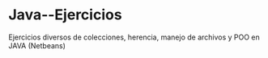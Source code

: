 # Java--Ejercicios
Ejercicios diversos de colecciones, herencia, manejo de archivos y POO en JAVA (Netbeans)
